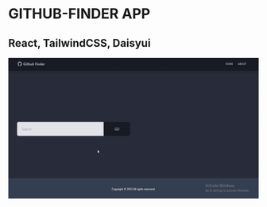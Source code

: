 # GITHUB-FINDER APP
## React, TailwindCSS, Daisyui
![](https://github.com/Ibtesum/GITHUB-FINDER-2/blob/main/githubFinderGif.gif)
